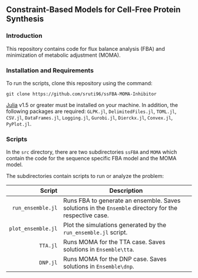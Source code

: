 ## Constraint-Based Models for Cell-Free Protein Synthesis

### Introduction
This repository contains code for flux balance analysis (FBA) and minimization of metabolic adjustment (MOMA).


### Installation and Requirements

To run the scripts, clone this repository using the command:

	git clone https://github.com/sruti96/ssFBA-MOMA-Inhibitor

[Julia](https://www.julialang.org) v1.5 or greater must be installed on your machine. In addition, the following packages are required: ``GLPK.jl``, ``DelimitedFiles.jl``, ``TOML.jl``, ``CSV.jl``, ``DataFrames.jl``, ``Logging.jl``, ``Gurobi.jl``, ``Dierckx.jl``, ``Convex.jl``, ``PyPlot.jl``.

### Scripts


In the ``src`` directory, there are two subdirectories ``ssFBA`` and ``MOMA`` which contain the code for the sequence specific FBA model and the MOMA model.

The subdirectories contain scripts to run or analyze the problem:

Script | Description
---: | ---
``run_ensemble.jl`` | Runs FBA to generate an ensemble. Saves solutions in the ``Ensemble`` directory for the respective case.
``plot_ensemble.jl`` | Plot the simulations generated by the ``run_ensemble.jl`` script.
``TTA.jl`` | Runs MOMA for the TTA case. Saves solutions in ``Ensemble\tta``.
``DNP.jl`` | Runs MOMA for the DNP case. Saves solutions in ``Ensemble\dnp``.
